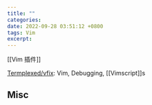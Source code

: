 ```yaml
---
title: ""
categories: 
date: 2022-09-28 03:51:12 +0800
tags: Vim
excerpt: 
---
```


[[Vim 插件]]

[Termplexed/vfix](https://github.com/Termplexed/vfix): Vim, Debugging, [[Vimscript]]s






## Misc






